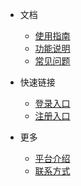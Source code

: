- 文档

  - [使用指南](/guide/access.md)
  - [功能说明](<javascript:alert('%E9%A1%B5%E9%9D%A2%E5%BB%BA%E8%AE%BE%E4%B8%AD%EF%BC%8C%E6%95%AC%E8%AF%B7%E6%9C%9F%E5%BE%85')>)
  - [常见问题](<javascript:alert('%E9%A1%B5%E9%9D%A2%E5%BB%BA%E8%AE%BE%E4%B8%AD%EF%BC%8C%E6%95%AC%E8%AF%B7%E6%9C%9F%E5%BE%85')>)

- 快速链接

  - [登录入口](https://www.xiaoerdata.site/#/login-page)
  - [注册入口](https://www.xiaoerdata.site/#/invite-page)

- 更多
  - [平台介绍](<javascript:alert('%E9%A1%B5%E9%9D%A2%E5%BB%BA%E8%AE%BE%E4%B8%AD%EF%BC%8C%E6%95%AC%E8%AF%B7%E6%9C%9F%E5%BE%85')>)
  - [联系方式](<javascript:alert('%E9%A1%B5%E9%9D%A2%E5%BB%BA%E8%AE%BE%E4%B8%AD%EF%BC%8C%E6%95%AC%E8%AF%B7%E6%9C%9F%E5%BE%85')>)
